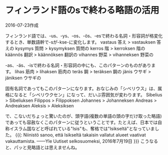 # フィンランド語のsで終わる略語の活用

2016-07-23作成

フィンランド語では、-us、-ys、-os、-ös、-esで終わる名詞・形容詞が格変化するとき、単数語幹で-sが-kse-に変化します。
  vastaus 答え > vastauksen 答えの
  kysymys 質問 > kysymyksen 質問の
  kerros 階 > kerroksen 階の
  käännös 翻訳 > käännöksen 翻訳の
  vihannes 野菜 > vihanneksen 野菜の

-as、-äs、-isで終わる名詞・形容詞の中にも、このパターンのものがあります。
  lihas 筋肉 > lihaksen 筋肉の
  teräs 鋼 > teräksen 鋼の
  jänis ウサギ > jäniksen ウサギの

固有名詞であってもこのパターンになります。おなじみの「シベリウス」は、属格になると「シベリウクセン」になって、だいぶ雰囲気が変わります。
  Sibelius > Sibeliuksen
  Filippos > Filippoksen
  Johannes > Johanneksen
  Andreas > Andreaksen
  Aleksis > Aleksiksen

で、こないだちょっと驚いたのが、頭字語(複数の単語の頭の字だけ取った略語)であっても容赦なくこのパターンに従うということです。たとえば、日本では自称イスラム国などと呼ばれている"Isis"も、奪格では"Isikseltä"となっていました。
{{{:
Niinistö sanoo, että Isikseltä takaisin vallatut alueet vaativat vakauttamista.
——Yle Uutiset selkosuomeksi, 2016年7月19日
}}}
こうなると、パッと見略語とは思えませんね。
